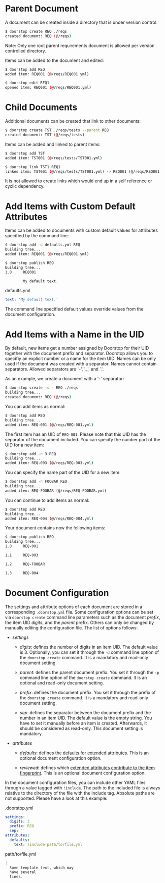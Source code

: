 # Parent Document

A document can be created inside a directory that is under version control:

```sh
$ doorstop create REQ ./reqs
created document: REQ (@/reqs)
```
Note: Only one root parent requirements document is allowed per version controlled directory.

Items can be added to the document and edited:

```sh
$ doorstop add REQ
added item: REQ001 (@/reqs/REQ001.yml)

$ doorstop edit REQ1
opened item: REQ001 (@/reqs/REQ001.yml)
```

# Child Documents

Additional documents can be created that link to other documents:

```sh
$ doorstop create TST ./reqs/tests --parent REQ
created document: TST (@/reqs/tests)
```

Items can be added and linked to parent items:

```sh
$ doorstop add TST
added item: TST001 (@/reqs/tests/TST001.yml)

$ doorstop link TST1 REQ1
linked item: TST001 (@/reqs/tests/TST001.yml) -> REQ001 (@/reqs/REQ001.yml)
```

It is not allowed to create links which would end up in a self reference or
cyclic dependency.

# Add Items with Custom Default Attributes

Items can be added to documents with custom default values for attributes
specified by the command line:

```sh
$ doorstop add -d defaults.yml REQ
building tree...
added item: REQ001 (@/reqs/REQ001.yml)

$ doorstop publish REQ
building tree...
1.0     REQ001

        My default text.
```

defaults.yml
```yaml
text: 'My default text.'
```

The command line specified default values override values from the document
configuration.

# Add Items with a Name in the UID

By default, new items get a number assigned by Doorstop for their UID together
with the document prefix and separator.  Doorstop allows you to specifiy an
explicit number or a name for the item UID.  Names can be only used if the
document was created with a separator.  Names cannot contain separators.
Allowed separators are '-', '\_', and '.'.

As an example, we create a document with a '-' separator:
```sh
$ doorstop create -s - REQ ./reqs
building tree...
created document: REQ (@/reqs)
```

You can add items as normal:
```sh
$ doorstop add REQ
building tree...
added item: REQ-001 (@/reqs/REQ-001.yml)
```

The first item has an UID of `REQ-001`.  Please note that this UID has the
separator of the document included.  You can specify the number part of the UID
for a new item:
```sh
$ doorstop add -n 3 REQ
building tree...
added item: REQ-003 (@/reqs/REQ-003.yml)
```

You can specify the name part of the UID for a new item:
```sh
$ doorstop add -n FOOBAR REQ
building tree...
added item: REQ-FOOBAR (@/reqs/REQ-FOOBAR.yml)
```

You can continue to add items as normal:
```sh
$ doorstop add REQ
building tree...
added item: REQ-004 (@/reqs/REQ-004.yml)
```

Your document contains now the following items:
```sh
$ doorstop publish REQ
building tree...
1.0     REQ-001

1.1     REQ-003

1.2     REQ-FOOBAR

1.3     REQ-004
```

# Document Configuration

The settings and attribute options of each document are stored in a
corresponding `.doorstop.yml` file.  Some configuration options can be set via
`doorstop create` command line parameters such as the document *prefix*, the
item UID *digits*, and the *parent* prefix.  Others can only be changed by
manually editing the configuration file.  The list of options follows:

* *settings*

  * *digits*: defines the number of digits in an item UID. The default value
    is 3.  Optionally, you can set it through the `-d` command line option of
    the `doorstop create` command.  It is a mandatory and read-only document
    setting.

  * *parent*: defines the parent document prefix.  You set it through the `-p`
    command line option of the `doorstop create` command.  It is an optional
    and read-only document setting.

  * *prefix*: defines the document prefix.  You set it through the prefix of
    the `doorstop create` command.  It is a mandatory and read-only document
    setting.

  * *sep*: defines the separator between the document prefix and the number in
    an item UID.  The default value is the empty string.  You have to set it
    manually before an item is created.  Afterwards, it should be considered as
    read-only.  This document setting is mandatory.

* *attributes*

  * *defaults*: defines the
    [defaults for extended attributes](../reference/item.md#defaults-for-extended-attributes).
    This is an optional document configuration option.

  * *reviewed*: defines which
    [ extended attributes contribute to the item fingerprint](../reference/item.md#extended-reviewed-attributes).
    This is an optional document configuration option.

In the document configuration files, you can include other YAML files through a
value tagged with `!include`.  The path to the included file is always relative
to the directory of the file with the include tag.  Absolute paths are not
supported.  Please have a look at this example:

.doorstop.yml
```yaml
settings:
  digits: 3
  prefix: REQ
  sep: ''
attributes:
  defaults:
    text: !include path/to/file.yml
```

path/to/file.yml
```yaml
|
  Some template text, which may
  have several
  lines.
```

